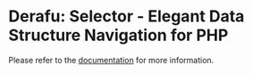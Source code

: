 # Derafu: Selector - Elegant Data Structure Navigation for PHP

Please refer to the [documentation](https://www.derafu.dev/docs/data/selector) for more information.

